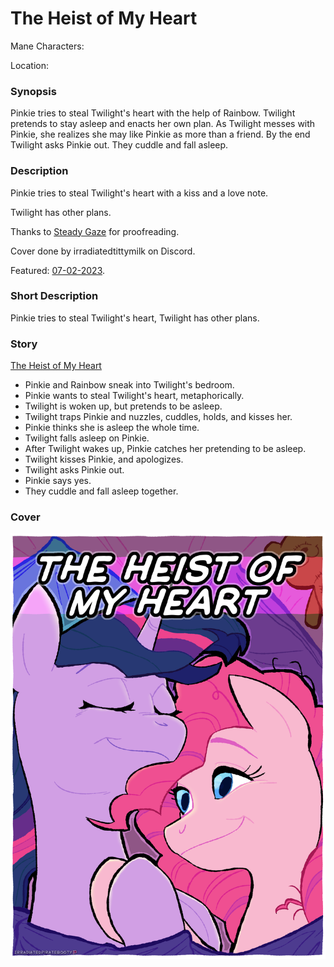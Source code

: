 # The Heist of My Heart

Mane Characters: 

Location: 

### Synopsis
Pinkie tries to steal Twilight's heart with the help of Rainbow. Twilight pretends to stay asleep and enacts her own plan. As Twilight messes with Pinkie, she realizes she may like Pinkie as more than a friend. By the end Twilight asks Pinkie out. They cuddle and fall asleep.

### Description
Pinkie tries to steal Twilight's heart with a kiss and a love note.

Twilight has other plans.

Thanks to [Steady Gaze](https://www.fimfiction.net/user/481974/Steady+Gaze) for proofreading.

Cover done by irradiatedtittymilk on Discord.

Featured: [07-02-2023](https://github.com/SilkRose/Pony/blob/mane/src/stories/the-heist-of-my-heart/featured-2023-07-02-11-51-53.png).

### Short Description
Pinkie tries to steal Twilight's heart, Twilight has other plans.

### Story
[The Heist of My Heart](the-heist-of-my-heart.md)
 - Pinkie and Rainbow sneak into Twilight's bedroom.
 - Pinkie wants to steal Twilight's heart, metaphorically.
 - Twilight is woken up, but pretends to be asleep.
 - Twilight traps Pinkie and nuzzles, cuddles, holds, and kisses her.
 - Pinkie thinks she is asleep the whole time.
 - Twilight falls asleep on Pinkie.
 - After Twilight wakes up, Pinkie catches her pretending to be asleep.
 - Twilight kisses Pinkie, and apologizes.
 - Twilight asks Pinkie out.
 - Pinkie says yes.
 - They cuddle and fall asleep together.

### Cover

![Cover](./cover.png)